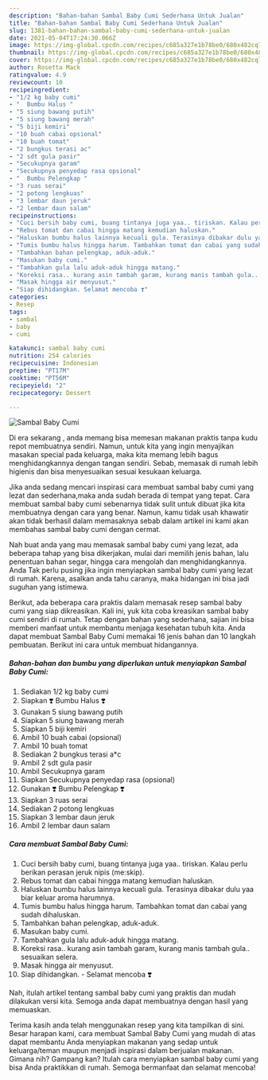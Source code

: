 ```yaml
---
description: "Bahan-bahan Sambal Baby Cumi Sederhana Untuk Jualan"
title: "Bahan-bahan Sambal Baby Cumi Sederhana Untuk Jualan"
slug: 1381-bahan-bahan-sambal-baby-cumi-sederhana-untuk-jualan
date: 2021-05-04T17:24:30.066Z
image: https://img-global.cpcdn.com/recipes/c685a327e1b78be0/680x482cq70/sambal-baby-cumi-foto-resep-utama.jpg
thumbnail: https://img-global.cpcdn.com/recipes/c685a327e1b78be0/680x482cq70/sambal-baby-cumi-foto-resep-utama.jpg
cover: https://img-global.cpcdn.com/recipes/c685a327e1b78be0/680x482cq70/sambal-baby-cumi-foto-resep-utama.jpg
author: Rosetta Mack
ratingvalue: 4.9
reviewcount: 10
recipeingredient:
- "1/2 kg baby cumi"
- "  Bumbu Halus "
- "5 siung bawang putih"
- "5 siung bawang merah"
- "5 biji kemiri"
- "10 buah cabai opsional"
- "10 buah tomat"
- "2 bungkus terasi ac"
- "2 sdt gula pasir"
- "Secukupnya garam"
- "Secukupnya penyedap rasa opsional"
- "  Bumbu Pelengkap "
- "3 ruas serai"
- "2 potong lengkuas"
- "3 lembar daun jeruk"
- "2 lembar daun salam"
recipeinstructions:
- "Cuci bersih baby cumi, buang tintanya juga yaa.. tiriskan. Kalau perlu berikan perasan jeruk nipis (me:skip)."
- "Rebus tomat dan cabai hingga matang kemudian haluskan."
- "Haluskan bumbu halus lainnya kecuali gula. Terasinya dibakar dulu yaa biar keluar aroma harumnya."
- "Tumis bumbu halus hingga harum. Tambahkan tomat dan cabai yang sudah dihaluskan."
- "Tambahkan bahan pelengkap, aduk-aduk."
- "Masukan baby cumi."
- "Tambahkan gula lalu aduk-aduk hingga matang."
- "Koreksi rasa.. kurang asin tambah garam, kurang manis tambah gula.. sesuaikan selera."
- "Masak hingga air menyusut."
- "Siap dihidangkan. Selamat mencoba ❣️"
categories:
- Resep
tags:
- sambal
- baby
- cumi

katakunci: sambal baby cumi 
nutrition: 254 calories
recipecuisine: Indonesian
preptime: "PT17M"
cooktime: "PT56M"
recipeyield: "2"
recipecategory: Dessert

---
```



![Sambal Baby Cumi](https://img-global.cpcdn.com/recipes/c685a327e1b78be0/680x482cq70/sambal-baby-cumi-foto-resep-utama.jpg)

Di era  sekarang , anda memang bisa memesan makanan praktis tanpa kudu repot membuatnya sendiri. Namun, untuk kita yang ingin menyajikan masakan special pada keluarga, maka kita memang lebih bagus menghidangkannya dengan tangan sendiri. Sebab, memasak di rumah lebih higienis dan bisa menyesuaikan sesuai kesukaan keluarga.

Jika anda sedang mencari inspirasi cara membuat sambal baby cumi yang lezat dan sederhana,maka anda sudah berada di tempat yang tepat. Cara membuat sambal baby cumi  sebenarnya tidak sulit untuk dibuat jika kita membuatnya dengan cara yang benar. Namun, kamu tidak usah khawatir akan tidak berhasil dalam memasaknya 
sebab dalam artikel ini kami akan membahas sambal baby cumi dengan cermat.  



Nah buat anda yang mau memasak sambal baby cumi yang lezat, ada beberapa tahap yang bisa dikerjakan, mulai dari memilih jenis bahan, lalu penentuan bahan segar, hingga cara mengolah dan menghidangkannya. Anda Tak perlu pusing jika ingin menyiapkan sambal baby cumi yang lezat di rumah. Karena, asalkan anda  tahu caranya, maka hidangan ini bisa jadi suguhan yang istimewa.

Berikut, ada beberapa cara praktis  dalam memasak resep sambal baby cumi yang siap dikreasikan. Kali ini, yuk kita coba kreasikan sambal baby cumi sendiri di rumah. Tetap dengan bahan yang sederhana, sajian ini bisa memberi manfaat untuk membantu menjaga kesehatan tubuh kita. Anda dapat membuat Sambal Baby Cumi memakai 16 jenis bahan dan 10 langkah pembuatan. Berikut ini cara untuk membuat hidangannya.

<!--inarticleads1-->

##### Bahan-bahan dan bumbu yang diperlukan untuk menyiapkan Sambal Baby Cumi:

1. Sediakan 1/2 kg baby cumi
1. Siapkan  ❣️ Bumbu Halus ❣️
1. Gunakan 5 siung bawang putih
1. Siapkan 5 siung bawang merah
1. Siapkan 5 biji kemiri
1. Ambil 10 buah cabai (opsional)
1. Ambil 10 buah tomat
1. Sediakan 2 bungkus terasi a*c
1. Ambil 2 sdt gula pasir
1. Ambil Secukupnya garam
1. Siapkan Secukupnya penyedap rasa (opsional)
1. Gunakan  ❣️ Bumbu Pelengkap ❣️
1. Siapkan 3 ruas serai
1. Sediakan 2 potong lengkuas
1. Siapkan 3 lembar daun jeruk
1. Ambil 2 lembar daun salam




<!--inarticleads2-->

##### Cara membuat Sambal Baby Cumi:

1. Cuci bersih baby cumi, buang tintanya juga yaa.. tiriskan. Kalau perlu berikan perasan jeruk nipis (me:skip).
1. Rebus tomat dan cabai hingga matang kemudian haluskan.
1. Haluskan bumbu halus lainnya kecuali gula. Terasinya dibakar dulu yaa biar keluar aroma harumnya.
1. Tumis bumbu halus hingga harum. Tambahkan tomat dan cabai yang sudah dihaluskan.
1. Tambahkan bahan pelengkap, aduk-aduk.
1. Masukan baby cumi.
1. Tambahkan gula lalu aduk-aduk hingga matang.
1. Koreksi rasa.. kurang asin tambah garam, kurang manis tambah gula.. sesuaikan selera.
1. Masak hingga air menyusut.
1. Siap dihidangkan. - Selamat mencoba ❣️




Nah, itulah artikel tentang  sambal baby cumi  yang praktis dan mudah dilakukan versi kita. Semoga anda dapat membuatnya dengan hasil yang memuaskan. 

Terima kasih anda telah menggunakan resep yang kita tampilkan di sini. Besar harapan kami, cara membuat  Sambal Baby Cumi yang mudah di atas dapat membantu Anda menyiapkan makanan yang sedap untuk keluarga/teman maupun menjadi inspirasi dalam berjualan makanan. Gimana nih? Gampang kan? Itulah cara menyiapkan sambal baby cumi yang bisa Anda praktikkan di rumah. Semoga bermanfaat dan selamat mencoba!

